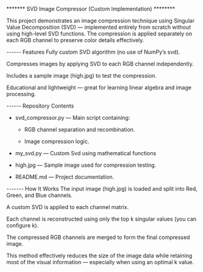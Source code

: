 ******* SVD Image Compressor (Custom Implementation) ********

This project demonstrates an image compression technique using Singular Value Decomposition (SVD) — implemented entirely from scratch without using high-level SVD functions. The compression is applied separately on each RGB channel to preserve color details effectively.

------ Features
  Fully custom SVD algorithm (no use of NumPy’s svd).

  Compresses images by applying SVD to each RGB channel independently.

  Includes a sample image (high.jpg) to test the compression.
  
  Educational and lightweight — great for learning linear algebra and image processing.

------ Repository Contents
   - svd_compressor.py — Main script containing:
       
       - RGB channel separation and recombination.
        
       - Image compression logic.
         
   - my_svd.py — Custom Svd using mathematical functions
    
   - high.jpg — Sample image used for compression testing.
    
   - README.md — Project documentation.

------- How It Works
The input image (high.jpg) is loaded and split into Red, Green, and Blue channels.

A custom SVD is applied to each channel matrix.

Each channel is reconstructed using only the top k singular values (you can configure k).

The compressed RGB channels are merged to form the final compressed image.

This method effectively reduces the size of the image data while retaining most of the visual information — especially when using an optimal k value.

